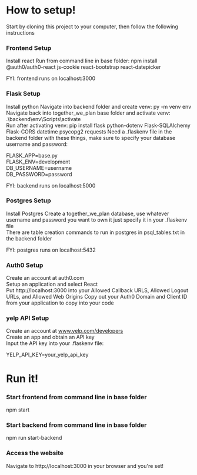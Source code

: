 # How to setup!

Start by cloning this project to your computer, then follow the following instructions

### Frontend Setup
Install react
Run from command line in base folder: npm install @auth0/auth0-react js-cookie react-bootstrap react-datepicker
  
FYI: frontend runs on localhost:3000

### Flask Setup
Install python
Navigate into backend folder and create venv: py -m venv env  
Navigate back into together_we_plan base folder and activate venv: .\backend\env\Scripts\activate  
Run after activating venv: pip install flask python-dotenv Flask-SQLAlchemy Flask-CORS datetime psycopg2 requests
Need a .flaskenv file in the backend folder with these things, make sure to specify your database username and password:  
  
FLASK_APP=base.py  
FLASK_ENV=development  
DB_USERNAME=username  
DB_PASSWORD=password  

FYI: backend runs on localhost:5000

### Postgres Setup
Install Postgres
Create a together_we_plan database, use whatever username and password you want to own it just specify it in your .flaskenv file  
There are table creation commands to run in postgres in psql_tables.txt in the backend folder  

FYI: postgres runs on localhost:5432

### Auth0 Setup  
Create an account at auth0.com  
Setup an application and select React  
Put http://localhost:3000 into your Allowed Callback URLS, Allowed Logout URLs, and Allowed Web Origins
Copy out your Auth0 Domain and Client ID from your application to copy into your code

### yelp API Setup
Create an account at www.yelp.com/developers  
Create an app and obtain an API key  
Input the API key into your .flaskenv file:  

YELP_API_KEY=your_yelp_api_key  

# Run it!

### Start frontend from command line in base folder  
npm start

### Start backend from command line in base folder  
npm run start-backend

### Access the website  
Navigate to http://localhost:3000 in your browser and you're set!
